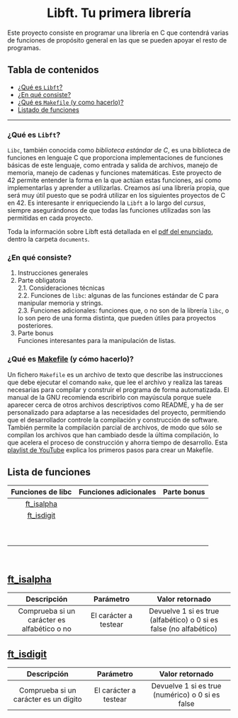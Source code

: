 <h1 align=center>Libft. Tu primera librería</h1>

Este proyecto consiste en programar una librería en C que contendrá varias de funciones de propósito general en las que se pueden apoyar el resto de programas.

## Tabla de contenidos

- [¿Qué es `Libft`?](#qué-es-libft)
- [¿En qué consiste?](#en-qué-consiste)
- [¿Qué es `Makefile` (y como hacerlo)?](#qué-es-makefile-y-cómo-hacerlo)
- [Listado de funciones](#lista-de-funciones)

 <hr>

### ¿Qué es `Libft`?

`Libc`, también conocida como _biblioteca estándar de C_, es una biblioteca de funciones en lenguaje C que proporciona implementaciones de funciones básicas de este lenguaje, como entrada y salida de archivos, manejo de memoria, manejo de cadenas y funciones matemáticas.
Este proyecto de 42 permite entender la forma en la que actúan estas funciones, así como implementarlas y aprender a utilizarlas.
Creamos así una librería propia, que será muy útil puesto que se podrá utilizar en los siguientes proyectos de C en 42.
Es interesante ir enriqueciendo la `Libft` a lo largo del _cursus_, siempre asegurándonos de que todas las funciones utilizadas son las permitidas en cada proyecto.

Toda la información sobre Libft está detallada en el [pdf del enunciado](./documents/libft-v15-subject-es.pdf), dentro la carpeta `documents`.

### ¿En qué consiste?

1. Instrucciones generales
2. Parte obligatoria
   <br>
   2.1. Consideraciones técnicas
   <br>
   2.2. Funciones de `libc`: algunas de las funciones estándar de C para manipular memoria y strings.
   <br>
   2.3. Funciones adicionales: funciones que, o no son de la librería `libc`, o lo son pero de una forma distinta, que pueden útiles para proyectos posteriores.
3. Parte bonus
   <br>
   Funciones interesantes para la manipulación de listas.

### ¿Qué es [Makefile](./Makefile) (y cómo hacerlo)?

Un fichero `Makefile` es un archivo de texto que describe las instrucciones que debe ejecutar el comando `make`, que lee el archivo y realiza las tareas necesarias para compilar y construir el programa de forma automatizada.
El manual de la GNU recomienda escribirlo con mayúscula porque suele aparecer cerca de otros archivos descriptivos como README, y ha de ser personalizado para adaptarse a las necesidades del proyecto, permitiendo que el desarrollador controle la compilación y construcción de software. También permite la compilación parcial de archivos, de modo que sólo se compilan los archivos que han cambiado desde la última compilación, lo que acelera el proceso de construcción y ahorra tiempo de desarrollo. Esta [playlist de YouTube](https://www.youtube.com/playlist?list=PLTd5ehIj0goOrqKZPvq1Np-8PUFcQSSm-) explica los primeros pasos para crear un Makefile.

## Lista de funciones

|     Funciones de libc     | Funciones adicionales | Parte bonus |
| :-----------------------: | :-------------------: | :---------: |
| [ft_isalpha](#ft_isalpha) |                       |             |
| [ft_isdigit](#ft_isdigit) |                       |             |
|                           |                       |             |
|                           |                       |             |
|                           |                       |             |
|                           |                       |             |
|                           |                       |             |
|                           |                       |             |
|                           |                       |             |
|                           |                       |             |
|                           |                       |             |

<br>

## [ft_isalpha](./functions/ft_isalpha.c)

|                 Descripción                 |       Parámetro       |                          Valor retornado                           |
| :-----------------------------------------: | :-------------------: | :----------------------------------------------------------------: |
| Comprueba si un carácter es alfabético o no | El carácter a testear | Devuelve 1 si es true (alfabético) o 0 si es false (no alfabético) |

## [ft_isdigit](./functions/ft_isdigit.c)

|              Descripción              |       Parámetro       |                 Valor retornado                  |
| :-----------------------------------: | :-------------------: | :----------------------------------------------: |
| Comprueba si un carácter es un dígito | El carácter a testear | Devuelve 1 si es true (numérico) o 0 si es false |
